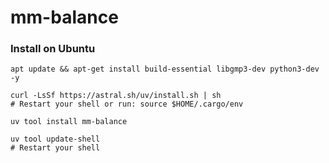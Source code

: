 # mm-balance

### Install on Ubuntu
```shell
apt update && apt-get install build-essential libgmp3-dev python3-dev -y

curl -LsSf https://astral.sh/uv/install.sh | sh
# Restart your shell or run: source $HOME/.cargo/env

uv tool install mm-balance

uv tool update-shell
# Restart your shell
```
